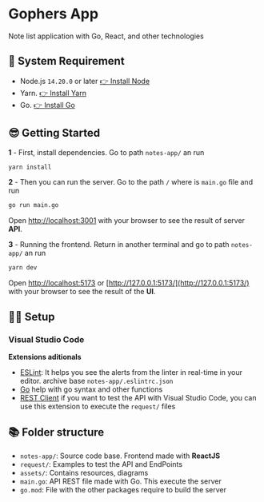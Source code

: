 # Gophers App

Note list application with Go, React, and other technologies

## 📜 System Requirement

- Node.js `14.20.0` or later [👉 Install Node](https://nodejs.org/es/download)
- Yarn. [👉 Install Yarn](https://classic.yarnpkg.com/lang/en/docs/install)
- Go. [👉 Install Go](https://go.dev/doc/install)

## 😎 Getting Started

**1** - First, install dependencies. Go to path `notes-app/` an run

```bash
yarn install
```

**2** - Then you can run the server. Go to the path `/` where is `main.go` file and run

```bash
go run main.go
```

Open [http://localhost:3001](http://localhost:3001) with your browser to see the result of server **API**.

**3** - Running the frontend. Return in another terminal and go to path `notes-app/` an run

```bash
yarn dev
```

Open [http://localhost:5173](http://localhost:5173) or [http://127.0.0.1:5173/](http://127.0.0.1:5173/) with your browser to see the result of the **UI**.

## 👨‍💻 Setup

### Visual Studio Code

**Extensions aditionals**

- [ESLint](https://marketplace.visualstudio.com/items?itemName=dbaeumer.vscode-eslint): It helps you see the alerts from the linter in real-time in your editor. archive base `notes-app/.eslintrc.json`
- [Go](https://marketplace.visualstudio.com/items?itemName=golang.Go) help with go syntax and other functions
- [REST Client](https://marketplace.visualstudio.com/items?itemName=humao.rest-client) if you want to test the API with Visual Studio Code, you can use this extension to execute the `request/` files

## 📚 Folder structure

- `notes-app/`: Source code base. Frontend made with **ReactJS**
- `request/`: Examples to test the API and EndPoints
- `assets/`: Contains resources, diagrams
- `main.go`: API REST file made with Go. This execute the server
- `go.mod`: File with the other packages require to build the server
